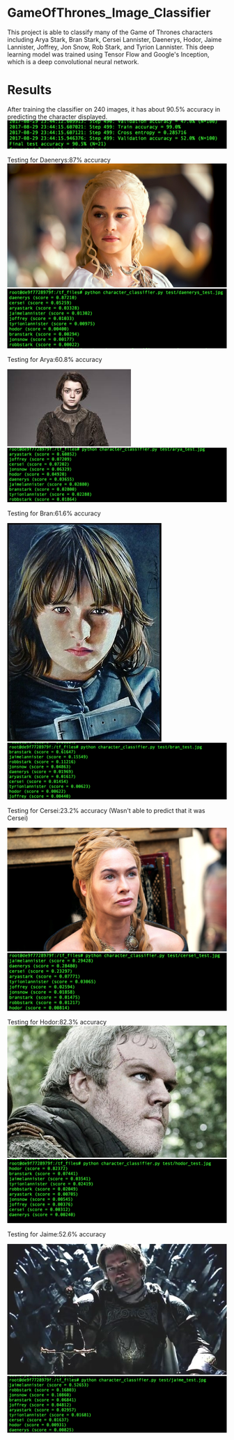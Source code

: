 # GameOfThrones_Image_Classifier

This project is able to classify many of the Game of Thrones characters including Arya Stark, Bran Stark, Cersei Lannister,
Daenerys, Hodor, Jaime Lannister, Joffrey, Jon Snow, Rob Stark, and Tyrion Lannister. This deep learning model was trained using Tensor Flow and Google's Inception, 
which is a deep convolutional neural network.

# Results
After training the classifier on 240 images, it has about 90.5% accuracy in predicting the character displayed.
![result](classifier_results/results.png)
 
Testing for Daenerys:87% accuracy 
![daenerys](test/daenerys_test.jpg)
 ![result1](classifier_results/results1.png)
 
 Testing for Arya:60.8% accuracy 

![arya](test/arya_test.jpg)
 ![result2](classifier_results/results2.png)
 
 
 Testing for Bran:61.6% accuracy 

![bran](test/bran_test.jpg)
 ![result3](classifier_results/results3.png)
 
 Testing for Cersei:23.2% accuracy (Wasn't able to predict that it was Cersei)

![cersei](test/cersei_test.jpg)
 ![result4](classifier_results/results4.png)
 
 Testing for Hodor:82.3% accuracy 
![Hodor](test/hodor_test.jpg)
 ![result5](classifier_results/results5.png)
 
 Testing for Jaime:52.6% accuracy 

![jaime](test/jaime_test.jpg)
 ![result1](classifier_results/results6.png)
